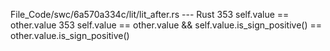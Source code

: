 File_Code/swc/6a570a334c/lit/lit_after.rs --- Rust
353         self.value == other.value                                                                                                                        353         self.value == other.value && self.value.is_sign_positive() == other.value.is_sign_positive()

